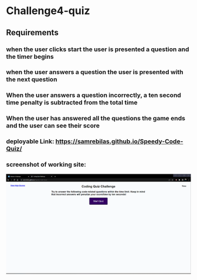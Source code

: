 # Challenge4-quiz

## Requirements
### when the user clicks start the user is presented a question and the timer begins
### when the user answers a question the user is presented with the next question
### When the user answers a question incorrectly, a ten second time penalty is subtracted from the total time
### When the user has answered all the questions the game ends and the user can see their score

### deployable Link: https://samrebilas.github.io/Speedy-Code-Quiz/

### screenshot of working site: 

![screenshot-readme](./assets/images/Screenshot%202022-06-30%20182744.png)